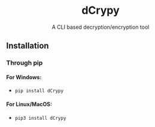 <h1 align="center">dCrypy</h1>
<p align = "center">A CLI based decryption/encryption tool</p>

## Installation
### Through pip
#### For Windows:
- `pip install dCrypy`
#### For Linux/MacOS:
- `pip3 install dCrypy`
